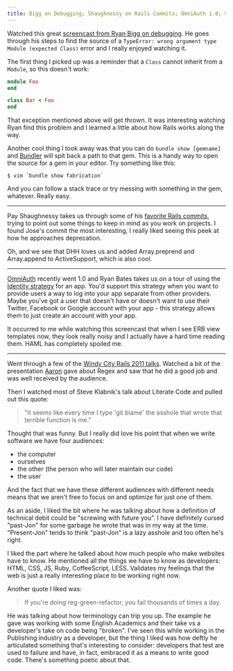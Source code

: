 ```yaml
---
title: Bigg on Debugging; Shaughnessy on Rails Commits; OmniAuth 1.0; Videos from Windy City Rails 2011
---
```


Watched this great [screencast from Ryan Bigg on debugging][screencast]. He goes
through his steps to find the source of a `TypeError: wrong argument type Module
(expected Class)` error and I really enjoyed watching it.

The first thing I picked up was a reminder that a `Class` cannot inherit from a
`Module`, so this doesn't work:

```ruby
module Foo
end

class Bar < Foo
end
```

That exception mentioned above will get thrown. It was interesting watching Ryan
find this problem and I learned a little about how Rails works along the way.

Another cool thing I took away was that you can do `bundle show [gemname]` and
[Bundler][bundler] will spit back a path to that gem. This is a handy way to
open the source for a gem in your editor. Try something like this:

```
$ vim `bundle show fabrication`
```

And you can follow a stack trace or try messing with something in the gem,
whatever. Really easy.

---

Pay Shaughnessy takes us through some of his [favorite Rails
commits][fav_commits], trying to point out some things to keep in mind as you
work on projects. I found Jose's commit the most interesting, I really liked
seeing this peek at how he approaches deprecation.

Oh, and we see that DHH loves us and added Array.preprend and Array.append to
ActiveSupport, which is also cool.

---

[OmniAuth][omni] recently went 1.0 and Ryan Bates takes us on a tour of using
the [Identity strategy][strategy] for an app.  You'd support this strategy when
you want to provide users a way to log into your app separate from other
providers. Maybe you've got a user that doesn't have or doesn't want to use
their Twitter, Facebook or Google account with your app - this strategy allows
them to just create an account with your app.

It occurred to me while watching this screencast that when I see ERB view
templates now, they look really noisy and I actually have a hard time reading
them. HAML has completely spoiled me.

---

Went through a few of the [Windy City Rails 2011 talks][wcr_2011]. Watched a bit
of the presentation [Aaron][aaron] gave about Regex and saw that he did a good
job and was well received by the audience.

Then I watched most of Steve Klabnik's talk about Literate Code and pulled out
this quote:

> "It seems like every time I type 'git blame' the asshole that wrote that
> terrible function is me."

Thought that was funny. But I really did love his point that when we write
software we have four audiences:

* the computer
* ourselves
* the other (the person who will later maintain our code)
* the user

And the fact that we have these different audiences with different needs means
that we aren't free to focus on and optimize for just one of them.

As an aside, I liked the bit where he was talking about how a definition of
technical debit could be "screwing with future you". I have definitely cursed
"past-Jon" for some garbage he wrote that was in my way at the time.
"Present-Jon" tends to think "past-Jon" is a lazy asshole and too often he's
right.

I liked the part where he talked about how much people who make websites have to
know. He mentioned all the things we have to know as developers: HTML, CSS, JS,
Ruby, CoffeeScript, LESS. Validates my feelings that the web is just a really
interesting place to be working right now.

Another quote I liked was:

> If you're doing reg-green-refactor, you fail thousands of times a day.

He was talking about how terminology can trip you up. The example he gave was
working with some English Academics and their take vs a developer's take on code
being "broken". I've seen this while working in the Publishing industry as a
developer, but the thing I liked was how deftly he articulated something that's
interesting to consider: developers that test are used to failure and have, in
fact, embraced it as a means to write good code. There's something poetic about
that.

[screencast]: http://ryanbigg.com/2011/11/screencast-wrong-argument-type/
[bundler]: http://gembundler.com/
[fav_commits]: http://patshaughnessy.net/2011/12/6/learning-from-the-masters-some-of-my-favorite-rails-commits
[omni]: https://github.com/omniauth/omniauth
[strategy]: http://railscasts.com/episodes/304-omniauth-identity
[wcr_2011]: http://vimeo.com/channels/wcr11
[aaron]: https://twitter.com/martinisoft
